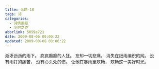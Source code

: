 ```yaml
---
title: 无题-18
tags: 诗
categories:
  - 诗情画意
  - 少时之作
abbrlink: 5059a721
date: 2009-08-06 00:00:22
updated: 2009-08-06 00:00:22
---
```


淅淅沥沥的雨下，
疯疯癫癫的人狂。
忘却一切悲痛，
消失在细雨编织的网。
没有雨打的痛苦，
没有心头处的伤。
让他在暴雨里欢畅，
欢畅这一美好时光。